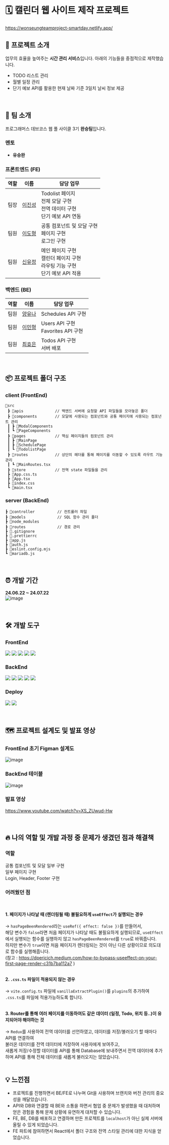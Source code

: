 # 🗓️ 캘린더 웹 사이트 제작 프로젝트

https://wonseungteamproject-smartday.netlify.app/

## 📖 프로젝트 소개 

업무의 효율을 높여주는 **시간 관리 서비스**입니다. 아래의 기능들을 중점적으로 제작했습니다. 

- TODO 리스트 관리
- 월별 일정 관리
- 단기 예보 API를 활용한 현재 날짜 기준 3일치 날씨 정보 제공

<br/>
  
## 🤝 팀 소개

프로그래머스 데브코스 웹 풀 사이클 3기 **완승팀**입니다.

### 멘토

- **유승완**

### 프론트엔드 (FE)

| 역할 | 이름 | 담당 업무 |
| --- | --- | --- |
| 팀장 | [이진성](https://github.com/JSLEE753) | Todolist 페이지<br>전체 모달 구현<br>전역 데이터 구현<br>단기 예보 API 연동 |
| 팀원 | [이도형](https://github.com/leedohyung28) | 공통 컴포넌트 및 모달 구현<br>페이지 구현<br>로그인 구현 |
| 팀원 | [신유정](https://github.com/II-122) | 메인 페이지 구현<br>캘린더 페이지 구현<br>라우팅 기능 구현<br>단기 예보 API 적용 |

### 백엔드 (BE)

| 역할 | 이름 | 담당 업무 |
| --- | --- | --- |
| 팀원 | [양유나](https://github.com/una3325) | Schedules API 구현 |
| 팀원 | [이민형](https://github.com/leemh98) | Users API 구현<br>Favorites API 구현 |
| 팀원 | [최효은](https://github.com/hyoeun0001) | Todos API 구현<br>서버 배포 |

<br/>
 
## 📦 프로젝트 폴더 구조

### client (FrontEnd)

```less
📂src
 ┣ 📂apis              // 백엔드 서버에 요청할 API 파일들을 모아놓은 폴더
 ┣ 📂components        // 모달에 사용되는 컴포넌트와 공통 페이지에 사용되는 컴포넌트 관리
 ┃ ┣ 📂ModalComponents
 ┃ ┗ 📂PageComponents
 ┣ 📂pages             // 핵심 페이지들의 컴포넌트 관리
 ┃ ┣ 📂MainPage
 ┃ ┣ 📂SchedulePage
 ┃ ┗ 📂TodolistPage
 ┣ 📂routes            // 상단의 헤더를 통해 페이지를 이동할 수 있도록 라우트 기능 관리
 ┃ ┗ 📜MainRoutes.tsx
 ┣ 📂store             // 전역 state 파일들을 관리
 ┣ 📜App.css.ts
 ┣ 📜App.tsx
 ┣ 📜index.css
 ┗ 📜main.tsx

```


### server (BackEnd)

```arduino
┣ 📂controller          // 컨트롤러 파일
┣ 📂models              // SQL 함수 관리 폴더
┣ 📂node_modules
┣ 📂routes              // 경로 관리
┣ 📜.gitignore
┣ 📜.prettierrc
┣ 📜app.js
┣ 📜auth.js
┣ 📜eslint.config.mjs
┗ 📜mariadb.js

```

<br/>

## ⏰ 개발 기간
**24.06.22 ~ 24.07.22**<br>
![image](https://github.com/user-attachments/assets/538431dc-5c2b-45d8-a6d1-ada44df334e7)

<br/>

## 🛠 개발 도구

### FrontEnd
<img src="https://img.shields.io/badge/React-61DAFB?style=for-the-badge&logo=React&logoColor=white"> <img src="https://img.shields.io/badge/TypeScript-3178C6?style=for-the-badge&logo=TypeScript&logoColor=white"> <img src="https://img.shields.io/badge/Vite-646CFF?style=for-the-badge&logo=Vite&logoColor=white"> <img src="https://img.shields.io/badge/Redux-764ABC?style=for-the-badge&logo=Redux&logoColor=white"> <img src="https://img.shields.io/badge/Axios-5A29E4?style=for-the-badge&logo=Axios&logoColor=white"> 

### BackEnd
<img src="https://img.shields.io/badge/Node.js-5FA04E?style=for-the-badge&logo=Node.js&logoColor=white"> <img src="https://img.shields.io/badge/Express-000000?style=for-the-badge&logo=Express&logoColor=white"> <img src="https://img.shields.io/badge/MariaDB-003545?style=for-the-badge&logo=MariaDB&logoColor=white"> <img src="https://img.shields.io/badge/MySQL-4479A1?style=for-the-badge&logo=MySQL&logoColor=white"> <img src="https://img.shields.io/badge/JWT-000000?style=for-the-badge&logo=JSON Web Tokens&logoColor=white"> 

### Deploy
<img src="https://img.shields.io/badge/Netlify-00C7B7?style=for-the-badge&logo=Netlify&logoColor=white"> <img src="https://img.shields.io/badge/Cloudtype-000000?style=for-the-badge&logo&logoColor=white">

<br/>

## 🗺 프로젝트 설계도 및 발표 영상

### FrontEnd 초기 Figman 설계도
![image](https://github.com/user-attachments/assets/66f90266-8726-4ea1-acad-8183f88ab627)

### BackEnd 테이블
![image](https://github.com/user-attachments/assets/9d5b0b97-57f2-43fd-a33e-869138b1cc72)

### 발표 영상
https://www.youtube.com/watch?v=XS_ZUwud-Hw

<br/>

## 🔥 나의 역할 및 개발 과정 중 문제가 생겼던 점과 해결책
### 역할
공통 컴포넌트 및 모달 일부 구현<br>일부 페이지 구현<br>Login, Header, Footer 구현

### 어려웠던 점
<br>

**1. 페이지가 나타날 때 (렌더링될 때) 불필요하게 `useEffect`가 실행되는 경우**<br><br>
→ `hasPageBeenRendered`라는 `useRef({ effect: false })`를 만들어서,<br>
  해당 변수가 `false`라면 처음 페이지가 나타날 때도 불필요하게 실행되므로, `useEffect`에서 실행되는 함수를 실행하지 않고 `hasPageBeenRendered`를 `true`로 바꿔줍니다.<br>
  하지만 변수가 `true`이면 처음 페이지가 렌더링되는 것이 아닌 다른 상황이므로 의도대로 함수를 실행해줍니다.<br>
  (참고 : https://dpericich.medium.com/how-to-bypass-useeffect-on-your-first-page-render-c31b7ba112a7 )
<br><br>

**2. `.css.ts` 파일이 적용되지 않는 경우**<br><br>
→ `vite.config.ts` 파일에 `vanillaExtractPlugin()`를 `plugins`의 추가하여 `.css.ts`를 파일에 적용가능하도록 합니다.
<br><br>

**3. Router를 통해 여러 페이지를 이동하여도 같은 데이터 (일정, Todo, 위치 등..)이 유지되어야 해야하는 것**<br><br>
→ `Redux`를 사용하여 전역 데이터를 선언하였고, 데이터를 저장/불러오기 할 때마다 API를 연결하여<br>
   불러온 데이터를 전역 데이터에 저장하여 사용자에게 보여주고,<br>
   새롭게 저장/수정할 데이터를 API를 통해 Database에 보내주면서 전역 데이터에 추가하며 API를 통해 전체 데이터를 새롭게 불러오지는 않았습니다.
<br><br>

## 💡 느낀점
- 프로젝트를 진행하면서 BE/FE로 나누며 Git을 사용하며 브랜치와 버전 관리의 중요성을 깨달았습니다.
- API와 DB와 연결할 때 BE와 소통을 하면서 협업 중 문제가 발생했을 때 대처하며 얻은 경험을 통해 문제 상황에 유연하게 대처할 수 있습니다.
- FE, BE, DB를 배포하고 연결하며 만든 프로젝트를 `localhost`가 아닌 실제 서버에 올릴 수 있게 되었습니다.
- FE 파트에 참여하면서 React에서 폴더 구조와 전역 스타일 관리에 대한 지식을 얻었습니다.

